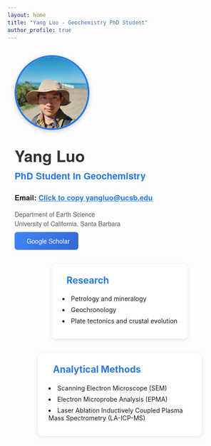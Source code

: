 ```yaml
---
layout: home
title: "Yang Luo - Geochemistry PhD Student"
author_profile: true
---
```


<div class="profile-container">
  <div class="profile-header">
    <img src="/assets/images/profile.jpg" alt="Yang Luo" class="profile-image">
    <div class="profile-text">
      <h1>Yang Luo</h1>
      <h2>PhD Student in Geochemistry</h2>
      <h3>Email: <span class="email" onclick="copyEmail()" id="emailTooltip">Click to copy yangluo@ucsb.edu</span></h3>
      <p>Department of Earth Science<br>University of California, Santa Barbara</p>
      <a href="https://scholar.google.com/citations?user=IOaZk2AAAAAJ" class="btn-scholar" target="_blank" rel="noopener noreferrer">
        <i class="ai ai-google-scholar"></i> Google Scholar
      </a>
    </div>
  </div>
</div>

<!-- Wrapper to center the two sections -->
<div class="center-wrapper">
  <div class="info-section">
    <h3><i class="fas fa-microscope"></i> Research</h3>
    <ul>
      <li>Petrology and mineralogy</li>
      <li>Geochronology</li>
      <li>Plate tectonics and crustal evolution</li>
    </ul>
  </div>

  <div class="info-section">
    <h3><i class="fas fa-flask"></i> Analytical Methods</h3>
    <ul>
      <li>Scanning Electron Microscope (SEM)</li>
      <li>Electron Microprobe Analysis (EPMA)</li>
      <li>Laser Ablation Inductively Coupled Plasma Mass Spectrometry (LA-ICP-MS)</li>
    </ul>
  </div>
</div>

<style>
.profile-container {
  max-width: 850px;
  margin: 2rem auto;
  padding: 0 1rem;
  font-family: 'Helvetica Neue', Arial, sans-serif;
}

.profile-header {
  display: flex;
  align-items: center;
  gap: 2rem;
  flex-wrap: wrap;
}

.profile-image {
  width: 160px;
  height: 160px;
  border-radius: 50%;
  object-fit: cover;
  border: 4px solid #2a7ae2;
  box-shadow: 0 3px 10px rgba(0,0,0,0.2);
}

.profile-text h1 {
  margin: 0;
  font-size: 2.2rem;
  color: #333;
}

.profile-text h2 {
  margin: 0.3rem 0;
  font-size: 1.3rem;
  color: #2a7ae2;
  font-weight: 600;
}

.profile-text p {
  margin: 0.5rem 0;
  color: #555;
  line-height: 1.5;
}

.email {
  color: #2a7ae2;
  cursor: pointer;
  text-decoration: underline;
}

.btn-scholar {
  padding: 0.6rem 1.2rem;
  border-radius: 6px;
  text-decoration: none;
  color: white;
  display: inline-flex;
  align-items: center;
  gap: 8px;
  font-weight: 500;
  background: linear-gradient(135deg, #4285F4, #3367D6);
  transition: transform 0.2s ease, box-shadow 0.2s ease;
}

.btn-scholar:hover {
  transform: translateY(-3px);
  box-shadow: 0 4px 12px rgba(0,0,0,0.15);
}

/* Center wrapper for the two sections */
.center-wrapper {
  display: flex;
  justify-content: center;
  flex-wrap: wrap;
  gap: 2rem;
  margin-top: 2rem;
}

.info-section {
  background: white;
  padding: 1.5rem;
  border-radius: 10px;
  box-shadow: 0 2px 8px rgba(0,0,0,0.1);
  max-width: 320px;
}

.info-section h3 {
  color: #2a7ae2;
  margin-top: 0;
  display: flex;
  align-items: center;
  gap: 10px;
  font-size: 1.3rem;
}

.info-section ul {
  list-style-position: inside;
  padding-left: 0;
  margin: 0;
}

.info-section li {
  margin-bottom: 0.5rem;
}

@media (max-width: 700px) {
  .profile-header {
    flex-direction: column;
    text-align: center;
  }
  .center-wrapper {
    flex-direction: column;
    align-items: center;
  }
}
</style>

<script>
function copyEmail() {
  const email = 'yangluo@ucsb.edu';
  const tooltip = document.getElementById('emailTooltip');
  navigator.clipboard.writeText(email).then(() => {
    tooltip.textContent = 'Copied to clipboard!';
    setTimeout(() => { tooltip.textContent = 'Click to copy yangluo@ucsb.edu'; }, 2000);
  });
}
</script>
